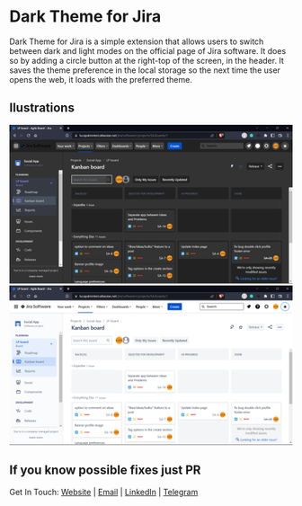 # Dark Theme for Jira
Dark Theme for Jira is a simple extension that allows users to switch between dark and light modes on the official page of Jira software. It does so by adding a circle button at the right-top of the screen, in the header. It saves the theme preference in the local storage so the next time the user opens the web, it loads with the preferred theme.

## Ilustrations
![Dark Theme](/public/dark.png)
![Light Theme](/public/light.png)

## If you know possible fixes just PR

Get In Touch: 
          <a href="https://lucapalminteri.com/" target="_blank">Website<a> | 
          <a href="mailto:lucapalminteri02@gmail.com" target="_blank">Email<a> |
          <a href="https://www.linkedin.com/in/luca-palminteri/" target="_blank">LinkedIn</a> |
          <a href="https://t.me/Lucapo21" target="_blank">Telegram</a>